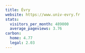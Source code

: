 ```yaml
---
title: Évry
website: https://www.univ-evry.fr
stats:
  visitors_per_month: 489000
  average_pageviews: 3.76
carbon:
  home: 4.77
  legal: 2.03
---
```

